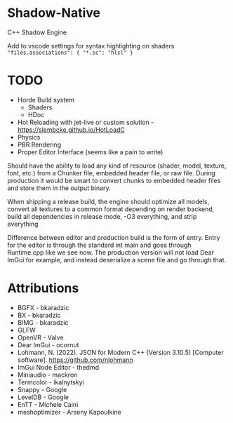 # Shadow-Native

C++ Shadow Engine

Add to vscode settings for syntax highlighting on shaders
`"files.associations": { "*.sc": "hlsl" }`

# TODO

- Horde Build system
  - Shaders
  - HDoc
- Hot Reloading with jet-live or custom solution -
  https://slembcke.github.io/HotLoadC
- Physics
- PBR Rendering
- Proper Editor Interface (seems like a pain to write)

Should have the ability to load any kind of resource (shader, model, texture,
font, etc.) from a Chunker file, embedded header file, or raw file. During
production it would be smart to convert chunks to embedded header files and
store them in the output binary.

When shipping a release build, the engine should optimize all models, convert
all textures to a common format depending on render backend, build all
dependencies in release mode, -O3 everything, and strip everything

Difference between editor and production build is the form of entry. Entry for
the editor is through the standard int main and goes through Runtime.cpp like we
see now. The production version will not load Dear ImGui for example, and
instead deserialize a scene file and go through that.

# Attributions

- BGFX - bkaradzic
- BX - bkaradzic
- BIMG - bkaradzic
- GLFW
- OpenVR - Valve
- Dear ImGui - ocornut
- Lohmann, N. (2022). JSON for Modern C++ (Version 3.10.5) [Computer software].
  https://github.com/nlohmann
- ImGui Node Editor - thedmd
- Miniaudio - mackron
- Termcolor - ikalnytskyi
- Snappy - Google
- LevelDB - Google
- EnTT - Michele Caini
- meshoptimizer - Arseny Kapoulkine
